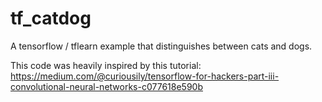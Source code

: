 # tf_catdog
A tensorflow / tflearn example that distinguishes between cats and dogs. 

This code was heavily inspired by this tutorial:
https://medium.com/@curiousily/tensorflow-for-hackers-part-iii-convolutional-neural-networks-c077618e590b
